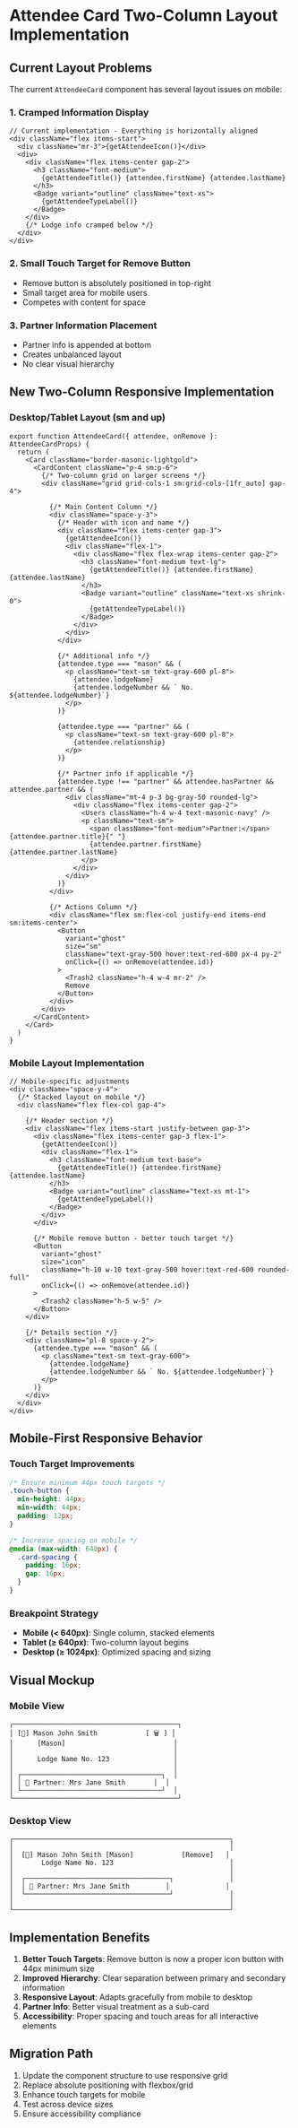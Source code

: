# Attendee Card Two-Column Layout Implementation

## Current Layout Problems

The current `AttendeeCard` component has several layout issues on mobile:

### 1. Cramped Information Display
```tsx
// Current implementation - Everything is horizontally aligned
<div className="flex items-start">
  <div className="mr-3">{getAttendeeIcon()}</div>
  <div>
    <div className="flex items-center gap-2">
      <h3 className="font-medium">
        {getAttendeeTitle()} {attendee.firstName} {attendee.lastName}
      </h3>
      <Badge variant="outline" className="text-xs">
        {getAttendeeTypeLabel()}
      </Badge>
    </div>
    {/* Lodge info cramped below */}
  </div>
</div>
```

### 2. Small Touch Target for Remove Button
- Remove button is absolutely positioned in top-right
- Small target area for mobile users
- Competes with content for space

### 3. Partner Information Placement
- Partner info is appended at bottom
- Creates unbalanced layout
- No clear visual hierarchy

## New Two-Column Responsive Implementation

### Desktop/Tablet Layout (sm and up)
```tsx
export function AttendeeCard({ attendee, onRemove }: AttendeeCardProps) {
  return (
    <Card className="border-masonic-lightgold">
      <CardContent className="p-4 sm:p-6">
        {/* Two-column grid on larger screens */}
        <div className="grid grid-cols-1 sm:grid-cols-[1fr_auto] gap-4">
          
          {/* Main Content Column */}
          <div className="space-y-3">
            {/* Header with icon and name */}
            <div className="flex items-center gap-3">
              {getAttendeeIcon()}
              <div className="flex-1">
                <div className="flex flex-wrap items-center gap-2">
                  <h3 className="font-medium text-lg">
                    {getAttendeeTitle()} {attendee.firstName} {attendee.lastName}
                  </h3>
                  <Badge variant="outline" className="text-xs shrink-0">
                    {getAttendeeTypeLabel()}
                  </Badge>
                </div>
              </div>
            </div>
            
            {/* Additional info */}
            {attendee.type === "mason" && (
              <p className="text-sm text-gray-600 pl-8">
                {attendee.lodgeName}
                {attendee.lodgeNumber && ` No. ${attendee.lodgeNumber}`}
              </p>
            )}
            
            {attendee.type === "partner" && (
              <p className="text-sm text-gray-600 pl-8">
                {attendee.relationship}
              </p>
            )}
            
            {/* Partner info if applicable */}
            {attendee.type !== "partner" && attendee.hasPartner && attendee.partner && (
              <div className="mt-4 p-3 bg-gray-50 rounded-lg">
                <div className="flex items-center gap-2">
                  <Users className="h-4 w-4 text-masonic-navy" />
                  <p className="text-sm">
                    <span className="font-medium">Partner:</span> {attendee.partner.title}{" "}
                    {attendee.partner.firstName} {attendee.partner.lastName}
                  </p>
                </div>
              </div>
            )}
          </div>
          
          {/* Actions Column */}
          <div className="flex sm:flex-col justify-end items-end sm:items-center">
            <Button
              variant="ghost"
              size="sm"
              className="text-gray-500 hover:text-red-600 px-4 py-2"
              onClick={() => onRemove(attendee.id)}
            >
              <Trash2 className="h-4 w-4 mr-2" />
              Remove
            </Button>
          </div>
        </div>
      </CardContent>
    </Card>
  )
}
```

### Mobile Layout Implementation

```tsx
// Mobile-specific adjustments
<div className="space-y-4">
  {/* Stacked layout on mobile */}
  <div className="flex flex-col gap-4">
    
    {/* Header section */}
    <div className="flex items-start justify-between gap-3">
      <div className="flex items-center gap-3 flex-1">
        {getAttendeeIcon()}
        <div className="flex-1">
          <h3 className="font-medium text-base">
            {getAttendeeTitle()} {attendee.firstName} {attendee.lastName}
          </h3>
          <Badge variant="outline" className="text-xs mt-1">
            {getAttendeeTypeLabel()}
          </Badge>
        </div>
      </div>
      
      {/* Mobile remove button - better touch target */}
      <Button
        variant="ghost"
        size="icon"
        className="h-10 w-10 text-gray-500 hover:text-red-600 rounded-full"
        onClick={() => onRemove(attendee.id)}
      >
        <Trash2 className="h-5 w-5" />
      </Button>
    </div>
    
    {/* Details section */}
    <div className="pl-8 space-y-2">
      {attendee.type === "mason" && (
        <p className="text-sm text-gray-600">
          {attendee.lodgeName}
          {attendee.lodgeNumber && ` No. ${attendee.lodgeNumber}`}
        </p>
      )}
    </div>
  </div>
</div>
```

## Mobile-First Responsive Behavior

### Touch Target Improvements
```css
/* Ensure minimum 44px touch targets */
.touch-button {
  min-height: 44px;
  min-width: 44px;
  padding: 12px;
}

/* Increase spacing on mobile */
@media (max-width: 640px) {
  .card-spacing {
    padding: 16px;
    gap: 16px;
  }
}
```

### Breakpoint Strategy
- **Mobile (< 640px)**: Single column, stacked elements
- **Tablet (≥ 640px)**: Two-column layout begins
- **Desktop (≥ 1024px)**: Optimized spacing and sizing

## Visual Mockup

### Mobile View
```
┌─────────────────────────────────────────┐
│ [🔷] Mason John Smith            [ 🗑 ] │
│      [Mason]                           │
│                                        │
│      Lodge Name No. 123                │
│                                        │
│ ┌───────────────────────────────────┐  │
│ │ 👥 Partner: Mrs Jane Smith       │  │
│ └───────────────────────────────────┘  │
└─────────────────────────────────────────┘
```

### Desktop View
```
┌──────────────────────────────────────────────────────┐
│                                                      │
│  [🔷] Mason John Smith [Mason]            [Remove]   │
│       Lodge Name No. 123                             │
│                                                      │
│  ┌────────────────────────────────────┐              │
│  │ 👥 Partner: Mrs Jane Smith         │              │
│  └────────────────────────────────────┘              │
│                                                      │
└──────────────────────────────────────────────────────┘
```

## Implementation Benefits

1. **Better Touch Targets**: Remove button is now a proper icon button with 44px minimum size
2. **Improved Hierarchy**: Clear separation between primary and secondary information
3. **Responsive Layout**: Adapts gracefully from mobile to desktop
4. **Partner Info**: Better visual treatment as a sub-card
5. **Accessibility**: Proper spacing and touch areas for all interactive elements

## Migration Path

1. Update the component structure to use responsive grid
2. Replace absolute positioning with flexbox/grid
3. Enhance touch targets for mobile
4. Test across device sizes
5. Ensure accessibility compliance
